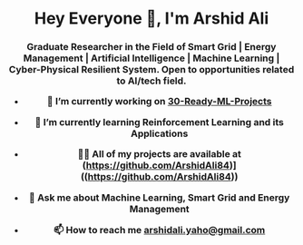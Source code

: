 

<h1 align="center">Hey Everyone 👋, I'm Arshid Ali</h1>

<h3 align="center"> Graduate Researcher in the Field of Smart Grid | Energy Management | Artificial Intelligence | Machine Learning | Cyber-Physical Resilient System. Open to opportunities related to AI/tech field. 

- 🔭 I’m currently working on [30-Ready-ML-Projects]([https://github.com/jaiswaladi246/Python-4-DevOps])

- 🌱 I’m currently learning **Reinforcement Learning and its Applications**

- 👨‍💻 All of my projects are available at (https://github.com/ArshidAli84)]((https://github.com/ArshidAli84))

- 💬 Ask me about **Machine Learning, Smart Grid and Energy Management**

- 📫 How to reach me **arshidali.yaho@gmail.com**

